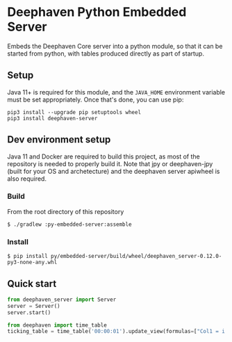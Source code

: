# Deephaven Python Embedded Server

Embeds the Deephaven Core server into a python module, so that it can be started from python, with tables produced
directly as part of startup.

## Setup

Java 11+ is required for this module, and the `JAVA_HOME` environment variable must be set appropriately.  Once that's done, you can use pip:

```shell
pip3 install --upgrade pip setuptools wheel
pip3 install deephaven-server
```

## Dev environment setup

Java 11 and Docker are required to build this project, as most of the repository is needed to properly build it.
Note that jpy or deephaven-jpy (built for your OS and archetecture) and the deephaven server apiwheel is also
required. 

### Build
From the root directory of this repository
```shell
$ ./gradlew :py-embedded-server:assemble
```

### Install
```shell
$ pip install py/embedded-server/build/wheel/deephaven_server-0.12.0-py3-none-any.whl
```

## Quick start

```python
from deephaven_server import Server
server = Server()
server.start()

from deephaven import time_table
ticking_table = time_table('00:00:01').update_view(formulas=["Col1 = i % 2"])
```
